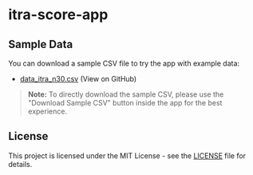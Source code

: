 # itra-score-app

## Sample Data

You can download a sample CSV file to try the app with example data:

- [data_itra_n30.csv](https://github.com/cmamonjp/itra-score-app/blob/main/data_itra_n30.csv) (View on GitHub)

> **Note:** To directly download the sample CSV, please use the "Download Sample CSV" button inside the app for the best experience.

## License

This project is licensed under the MIT License - see the [LICENSE](LICENSE) file for details.
